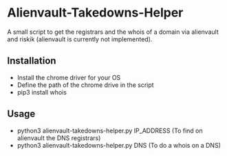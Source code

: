 # Alienvault-Takedowns-Helper
A small script to get the registrars and the whois of a domain via alienvault and riskik (alienvault is currently not implemented).


## Installation

- Install the chrome driver for your OS
- Define the path of the chrome drive in the script
- pip3 install whois

## Usage

- python3 alienvault-takedowns-helper.py IP_ADDRESS (To find on alienvault the DNS registrars)
- python3 alienvault-takedowns-helper.py DNS (To do a whois on a DNS)
